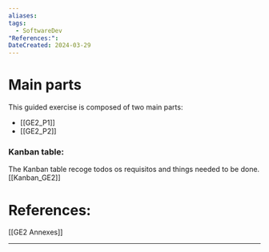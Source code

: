 ```yaml
---
aliases: 
tags:
  - SoftwareDev
"References:": 
DateCreated: 2024-03-29
---
```

# Main parts
This guided exercise is composed of two main parts: 

+ [[GE2_P1]]
+ [[GE2_P2]]
### Kanban table:
The Kanban table recoge todos os requisitos and things needed to be done. 
[[Kanban_GE2]]

# References: 
[[GE2 Annexes]]

---